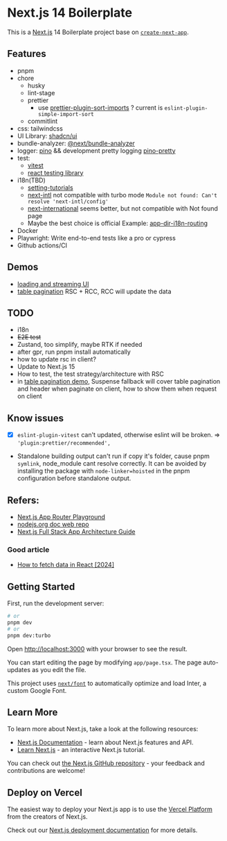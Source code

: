 # Next.js 14 Boilerplate

This is a [Next.js](https://nextjs.org/) 14 Boilerplate project base on [`create-next-app`](https://github.com/vercel/next.js/tree/canary/packages/create-next-app).

## Features

- pnpm
- chore
  - husky
  - lint-stage
  - prettier
    - use [prettier-plugin-sort-imports](https://github.com/trivago/prettier-plugin-sort-imports) ? current is `eslint-plugin-simple-import-sort`
  - commitlint
- css: tailwindcss
- UI Library: [shadcn/ui](https://ui.shadcn.com/)
- bundle-analyzer: [@next/bundle-analyzer](https://www.npmjs.com/package/@next/bundle-analyzer)
- logger: [pino](https://github.com/pinojs/pino) && development pretty logging [pino-pretty](https://github.com/pinojs/pino-pretty)
- test:
  - [vitest](https://vitest.dev/)
  - [react testing library](https://testing-library.com/)
- i18n(TBD)
  - [setting-tutorials](https://i18nexus.com/tutorials/nextjs/react-i18next)
  - [next-intl](https://github.com/amannn/next-intl) not compatible with turbo mode `Module not found: Can't resolve 'next-intl/config' `
  - [next-international](https://github.com/QuiiBz/next-international) seems better, but not compatible with Not found page
  - Maybe the best choice is official Example: [app-dir-i18n-routing](https://github.com/vercel/next.js/tree/canary/examples/app-dir-i18n-routing)
- Docker
- Playwright: Write end-to-end tests like a pro or cypress
- Github actions/CI

## Demos

- [loading and streaming UI](./app/loading-and-streaming)
- [table pagination](./app/pagination-demo) RSC + RCC, RCC will update the data

## TODO

- i18n
- ~~E2E test~~
- Zustand, too simplify, maybe RTK if needed
- after gpr, run pnpm install automatically
- how to update rsc in client?
- Update to Next.js 15
- How to test, the test strategy/architecture with RSC
- in [table pagination demo](./app/pagination-demo/page.tsx), Suspense fallback will cover table pagination and header when paginate on client, how to show them when request on client

## Know issues

- [x] `eslint-plugin-vitest` can't updated, otherwise eslint will be broken. => `'plugin:prettier/recommended',`
- Standalone building output can't run if copy it's folder, cause pnpm `symlink`, node_module cant resolve correctly. It can be avoided by installing the package with `node-linker=hoisted` in the pnpm configuration before standalone output.

## Refers:

- [Next.js App Router Playground](https://github.com/vercel/app-playground)
- [nodejs.org doc web repo](https://github.com/nodejs/nodejs.org/tree/main)
- [Next.js Full Stack App Architecture Guide](https://arno.surfacew.com/posts/en/nextjs-architecture)

### Good article

- [How to fetch data in React [2024]](https://www.robinwieruch.de/react-fetching-data/)

## Getting Started

First, run the development server:

```bash
# or
pnpm dev
# or
pnpm dev:turbo
```

Open [http://localhost:3000](http://localhost:3000) with your browser to see the result.

You can start editing the page by modifying `app/page.tsx`. The page auto-updates as you edit the file.

This project uses [`next/font`](https://nextjs.org/docs/basic-features/font-optimization) to automatically optimize and load Inter, a custom Google Font.

## Learn More

To learn more about Next.js, take a look at the following resources:

- [Next.js Documentation](https://nextjs.org/docs) - learn about Next.js features and API.
- [Learn Next.js](https://nextjs.org/learn) - an interactive Next.js tutorial.

You can check out [the Next.js GitHub repository](https://github.com/vercel/next.js/) - your feedback and contributions are welcome!

## Deploy on Vercel

The easiest way to deploy your Next.js app is to use the [Vercel Platform](https://vercel.com/new?utm_medium=default-template&filter=next.js&utm_source=create-next-app&utm_campaign=create-next-app-readme) from the creators of Next.js.

Check out our [Next.js deployment documentation](https://nextjs.org/docs/deployment) for more details.
